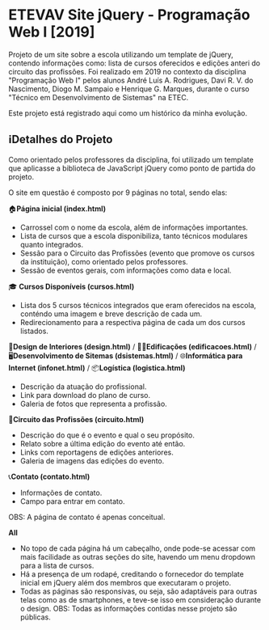 # ETEVAV Site jQuery - Programação Web I [2019]

Projeto de um site sobre a escola utilizando um template de jQuery, contendo informações como: lista de cursos oferecidos e edições anteri do circuito das profissões. Foi realizado em 2019 no contexto da disciplina "Programação Web I" pelos alunos André Luís A. Rodrigues, Davi R. V. do Nascimento, Diogo M. Sampaio e Henrique G. Marques, durante o curso "Técnico em Desenvolvimento de Sistemas" na ETEC.

Este projeto está registrado aqui como um histórico da minha evolução.

## ℹDetalhes do Projeto
Como orientado pelos professores da disciplina, foi utilizado um template que aplicasse a biblioteca de JavaScript jQuery como ponto de partida do projeto.

O site em questão é composto por 9 páginas no total, sendo elas:

🏠**Página inicial (index.html)**
- Carrossel com o nome da escola, além de informações importantes.
- Lista de cursos que a escola disponibiliza, tanto técnicos modulares quanto integrados.
- Sessão para o Circuito das Profissões (evento que promove os cursos da instituição), como orientado pelos professores.
- Sessão de eventos gerais, com informações como data e local.

🎓 **Cursos Disponíveis (cursos.html)**
- Lista dos 5 cursos técnicos integrados que eram oferecidos na escola, conténdo uma imagem e breve descrição de cada um.
- Redirecionamento para a respectiva página de cada um dos cursos listados.

📐**Design de Interiores (design.html)** / 👷‍♂️**Edificações (edificacoes.html)** / 🖥️**Desenvolvimento de Sitemas (dsistemas.html)** / 🌐**Informática para Internet (infonet.html)** / 📦**Logística (logistica.html)**
- Descrição da atuação do profissional.
- Link para download do plano de curso.
- Galeria de fotos que representa a profissão.

💼**Circuito das Profissões (circuito.html)**
- Descrição do que é o evento e qual o seu propósito.
- Relato sobre a última edição do evento até então.
- Links com reportagens de edições anteriores.
- Galeria de imagens das edições do evento.

📞**Contato (contato.html)**
- Informações de contato.
- Campo para entrar em contato.

OBS: A página de contato é apenas conceitual.

**All**
- No topo de cada página há um cabeçalho, onde pode-se acessar com mais facilidade as outras seções do site, havendo um menu dropdown para a lista de cursos.
- Há a presença de um rodapé, creditando o fornecedor do template inicial em jQuery além dos membros que executaram o projeto.
- Todas as páginas são responsivas, ou seja, são adaptáveis para outras telas como as de smartphones, e teve-se isso em consideração durante o design.
OBS: Todas as informações contidas nesse projeto são públicas.
